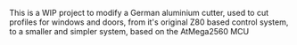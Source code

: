 This is a WIP project to modify a German aluminium cutter, used to cut profiles for windows and doors, from it's original Z80 based control system, to a smaller and simpler system, based on the AtMega2560 MCU 
